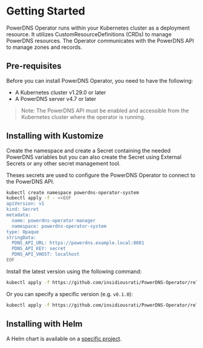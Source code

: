 # Getting Started

PowerDNS Operator runs within your Kubernetes cluster as a deployment resource. It utilizes CustomResourceDefinitions (CRDs) to manage PowerDNS resources. The Operator communicates with the PowerDNS API to manage zones and records.

## Pre-requisites

Before you can install PowerDNS Operator, you need to have the following:

* A Kubernetes cluster v1.29.0 or later
* A PowerDNS server v4.7 or later

> Note: The PowerDNS API must be enabled and accessible from the Kubernetes cluster where the operator is running.

## Installing with Kustomize

Create the namespace and create a Secret containing the needed PowerDNS variables but you can also create the Secret using External Secrets or any other secret management tool.

Theses secrets are used to configure the PowerDNS Operator to connect to the PowerDNS API.

```bash
kubectl create namespace powerdns-operator-system
kubectl apply -f - <<EOF
apiVersion: v1
kind: Secret
metadata:
  name: powerdns-operator-manager
  namespace: powerdns-operator-system
type: Opaque
stringData:
  PDNS_API_URL: https://powerdns.example.local:8081
  PDNS_API_KEY: secret
  PDNS_API_VHOST: localhost
EOF
```

Install the latest version using the following command:

```bash
kubectl apply -f https://github.com/insidiousrati/PowerDNS-Operator/releases/latest/download/bundle.yaml
```

Or you can specify a specific version (e.g. `v0.1.0`):

```bash
kubectl apply -f https://github.com/insidiousrati/PowerDNS-Operator/releases/download/v0.1.0/bundle.yaml
```

## Installing with Helm

A Helm chart is available on a [specific project](https://github.com/orange-opensource/PowerDNS-Operator-helm-chart).

